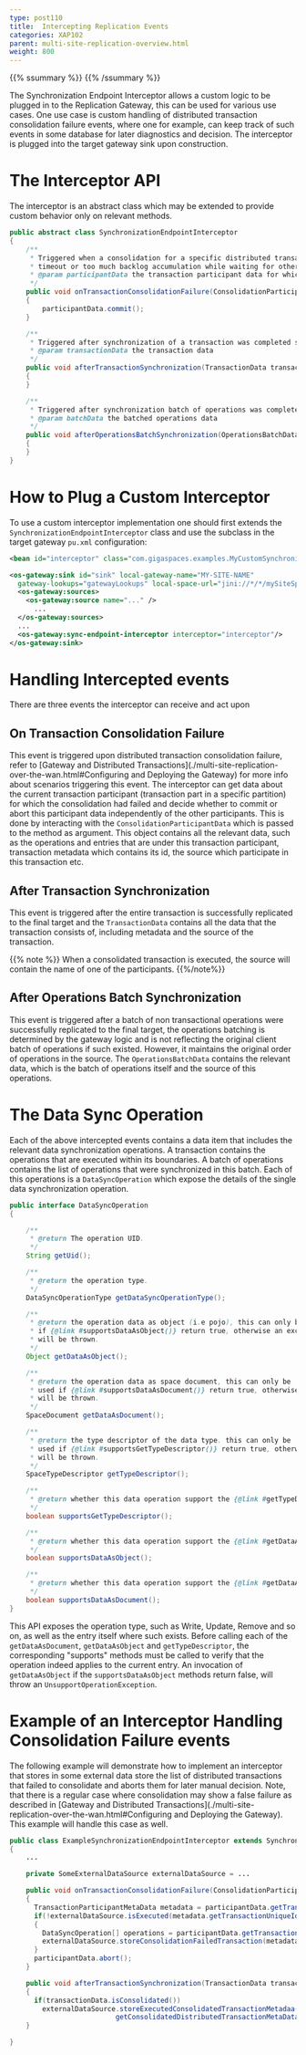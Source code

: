 ```yaml
---
type: post110
title:  Intercepting Replication Events
categories: XAP102
parent: multi-site-replication-overview.html
weight: 800
---
```


{{% ssummary %}}  {{% /ssummary %}}




The Synchronization Endpoint Interceptor allows a custom logic to be plugged in to the Replication Gateway, this can be used for various use cases. One use case is custom handling of distributed transaction consolidation failure events, where one for example, can keep track of such events in some database for later diagnostics and decision. The interceptor is plugged into the target gateway sink upon construction.

# The Interceptor API

The interceptor is an abstract class which may be extended to provide custom behavior only on relevant methods.


```java
public abstract class SynchronizationEndpointInterceptor
{
    /**
     * Triggered when a consolidation for a specific distributed transaction participant is failed due to
     * timeout or too much backlog accumulation while waiting for other participant parts.
     * @param participantData the transaction participant data for which the consolidation failed
     */
    public void onTransactionConsolidationFailure(ConsolidationParticipantData participantData)
    {
        participantData.commit();
    }

    /**
     * Triggered after synchronization of a transaction was completed successfully.
     * @param transactionData the transaction data
     */
    public void afterTransactionSynchronization(TransactionData transactionData)
    {
    }

    /**
     * Triggered after synchronization batch of operations was completed successfully.
     * @param batchData the batched operations data
     */
    public void afterOperationsBatchSynchronization(OperationsBatchData batchData)
    {
    }
}
```

# How to Plug a Custom Interceptor

To use a custom interceptor implementation one should first extends the `SynchronizationEndpointInterceptor` class and use the subclass in the target gateway `pu.xml` configuration:


```xml
<bean id="interceptor" class="com.gigaspaces.examples.MyCustomSynchronizationEndpointInterceptor" />

<os-gateway:sink id="sink" local-gateway-name="MY-SITE-NAME"
  gateway-lookups="gatewayLookups" local-space-url="jini://*/*/mySiteSpace">
  <os-gateway:sources>
    <os-gateway:source name="..." />
      ...
  </os-gateway:sources>
  ...
  <os-gateway:sync-endpoint-interceptor interceptor="interceptor"/>
</os-gateway:sink>
```

# Handling Intercepted events

There are three events the interceptor can receive and act upon

## On Transaction Consolidation Failure

This event is triggered upon distributed transaction consolidation failure, refer to [Gateway and Distributed Transactions](./multi-site-replication-over-the-wan.html#Configuring and Deploying the Gateway) for more info about scenarios triggering this event.
The interceptor can get data about the current transaction participant (transaction part in a specific partition) for which the consolidation had failed and decide whether to commit or abort this participant data independently of the other participants. This is done by interacting with the `ConsolidationParticipantData` which is passed to the method as argument. This object contains all the relevant data, such as the operations and entries that are under this transaction participant, transaction metadata which contains its id, the source which participate in this transaction etc.

## After Transaction Synchronization

This event is triggered after the entire transaction is successfully replicated to the final target and the `TransactionData` contains all the data that the transaction consists of, including metadata and the source of the transaction.

{{% note %}}
When a consolidated transaction is executed, the source will contain the name of one of the participants.
{{%/note%}}

## After Operations Batch Synchronization

This event is triggered after a batch of non transactional operations were successfully replicated to the final target, the operations batching is determined by the gateway logic and is not reflecting the original client batch of operations if such existed. However, it maintains the original order of operations in the source. The `OperationsBatchData` contains the relevant data, which is the batch of operations itself and the source of this operations.

# The Data Sync Operation

Each of the above intercepted events contains a data item that includes the relevant data synchronization operations. A transaction contains the operations that are executed within its boundaries. A batch of operations contains the list of operations that were synchronized in this batch. Each of this operations is a `DataSyncOperation` which expose the details of the single data synchronization operation.


```java
public interface DataSyncOperation
{

    /**
     * @return The operation UID.
     */
    String getUid();

    /**
     * @return the operation type.
     */
    DataSyncOperationType getDataSyncOperationType();

    /**
     * @return the operation data as object (i.e pojo), this can only be used
     * if {@link #supportsDataAsObject()} return true, otherwise an exception
     * will be thrown.
     */
    Object getDataAsObject();

    /**
     * @return the operation data as space document, this can only be
     * used if {@link #supportsDataAsDocument()} return true, otherwise an exception
     * will be thrown.
     */
    SpaceDocument getDataAsDocument();

    /**
     * @return the type descriptor of the data type. this can only be
     * used if {@link #supportsGetTypeDescriptor()} return true, otherwise an exception
     * will be thrown.
     */
    SpaceTypeDescriptor getTypeDescriptor();

    /**
     * @return whether this data operation support the {@link #getTypeDescriptor()} operation.
     */
    boolean supportsGetTypeDescriptor();

    /**
     * @return whether this data operation support the {@link #getDataAsObject()} operation.
     */
    boolean supportsDataAsObject();

    /**
     * @return whether this data operation support the {@link #getDataAsDocument()} operation.
     */
    boolean supportsDataAsDocument();
}
```

This API exposes the operation type, such as Write, Update, Remove and so on, as well as the entry itself where such exists.
Before calling each of the `getDataAsDocument`, `getDataAsObject` and `getTypeDescriptor`, the corresponding "supports" methods must be called to verify that the operation indeed applies to the current entry.
An invocation of `getDataAsObject` if the `supportsDataAsObject` methods return false, will throw an `UnsupportOperationException`.

# Example of an Interceptor Handling Consolidation Failure events

The following example will demonstrate how to implement an interceptor that stores in some external data store the list of distributed transactions that failed to consolidate and aborts them for later manual decision. Note, that there is a regular case where consolidation may show a false failure as described in [Gateway and Distributed Transactions](./multi-site-replication-over-the-wan.html#Configuring and Deploying the Gateway). This example will handle this case as well.


```java
public class ExampleSynchronizationEndpointInterceptor extends SynchronizationEndpointInterceptor
{
    ...

    private SomeExternalDataSource externalDataSource = ...

    public void onTransactionConsolidationFailure(ConsolidationParticipantData participantData)
    {
      TransactionParticipantMetaData metadata = participantData.getTransactionParticipantMetadata();
      if(!externalDataSource.isExecuted(metadata.getTransactionUniqueId()))
      {
        DataSyncOperation[] operations = participantData.getTransactionParticipantDataItems();
        externalDataSource.storeConsolidationFailedTransaction(metadata, operations);
      }
      participantData.abort();
    }

    public void afterTransactionSynchronization(TransactionData transactionData)
    {
      if(transactionData.isConsolidated())
        externalDataSource.storeExecutedConsolidatedTransactionMetadaa(transactionData.
                          getConsolidatedDistributedTransactionMetaData().getTransactionUniqueId());
    }

}
```
